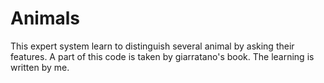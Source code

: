 # Animals
This expert system learn to distinguish several animal by asking their features.
A part of this code is taken by giarratano's book. The learning is written by me.
